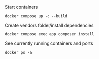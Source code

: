 Start containers
```shell
docker compose up -d --build
```

Create vendors folder/install dependencies
```shell
docker compose exec app composer install
```

See currently running containers and ports
```shell
docker ps -a
```
